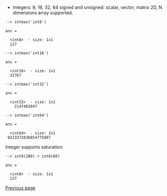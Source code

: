 - Integers: 8, 16, 32, 64 signed and unsigned: scalar, vector, matrix 2D, N dimensions array supported.

```
--> intmax('int8')

ans =

  <int8>  - size: 1x1
  127

--> intmax('int16')

ans =

  <int16>  - size: 1x1
  32767

--> intmax('int32')

ans =

  <int32>  - size: 1x1
    2147483647

--> intmax('int64')

ans =

  <int64>  - size: 1x1
 9223372036854775807
```

Integer supports saturation:

```
--> int8(200) + int8(60)

ans =

  <int8>  - size: 1x1
  127
```

[Previous page](../TYPES.md)

